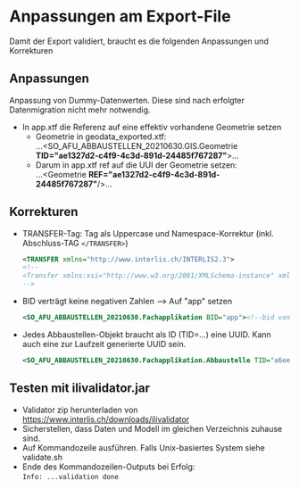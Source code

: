 # Anpassungen am Export-File

Damit der Export validiert, braucht es die folgenden Anpassungen und Korrekturen

## Anpassungen

Anpassung von Dummy-Datenwerten. Diese sind nach erfolgter Datenmigration nicht mehr notwendig.

* In app.xtf die Referenz auf eine effektiv vorhandene Geometrie setzen
  * Geometrie in geodata_exported.xtf:   
    ...<SO_AFU_ABBAUSTELLEN_20210630.GIS.Geometrie **TID="ae1327d2-c4f9-4c3d-891d-24485f767287"**>...
  * Darum in app.xtf ref auf die UUI der Geometrie setzen:  
  ...<Geometrie **REF="ae1327d2-c4f9-4c3d-891d-24485f767287"**/>...

## Korrekturen

* TRANSFER-Tag: Tag als Uppercase und Namespace-Korrektur (inkl. Abschluss-TAG `</TRANSFER>`) 
  ```xml
  <TRANSFER xmlns="http://www.interlis.ch/INTERLIS2.3">
  <!--
  <Transfer xmlns:xsi="http://www.w3.org/2001/XMLSchema-instance" xmlns:xsd="http://www.w3.org/2001/XMLSchema">
  -->
  ```
* BID verträgt keine negativen Zahlen --> Auf "app" setzen
  ```xml
  <SO_AFU_ABBAUSTELLEN_20210630.Fachapplikation BID="app"><!--bid von -99 auf app gesetzt-->
  ```
* Jedes Abbaustellen-Objekt braucht als ID (TID=...) eine UUID. Kann auch eine zur Laufzeit generierte UUID sein.
  ```xml
  <SO_AFU_ABBAUSTELLEN_20210630.Fachapplikation.Abbaustelle TID="a6ee1083-7e81-489d-9e12-f03e64fb0414"><!-- TID ergänzt-->
  ```

## Testen mit ilivalidator.jar

* Validator zip herunterladen von https://www.interlis.ch/downloads/ilivalidator
* Sicherstellen, dass Daten und Modell im gleichen Verzeichnis zuhause sind.
* Auf Kommandozeile ausführen. Falls Unix-basiertes System siehe validate.sh
* Ende des Kommandozeilen-Outputs bei Erfolg:  
`Info: ...validation done`